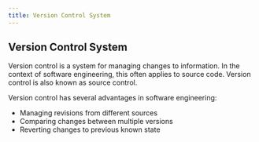 ```yaml
---
title: Version Control System
---
```

## Version Control System

Version control is a system for managing changes to information. In the context of software engineering, this often applies to source code. Version control is also known as source control.

Version control has several advantages in software engineering:
- Managing revisions from different sources
- Comparing changes between multiple versions
- Reverting changes to previous known state


